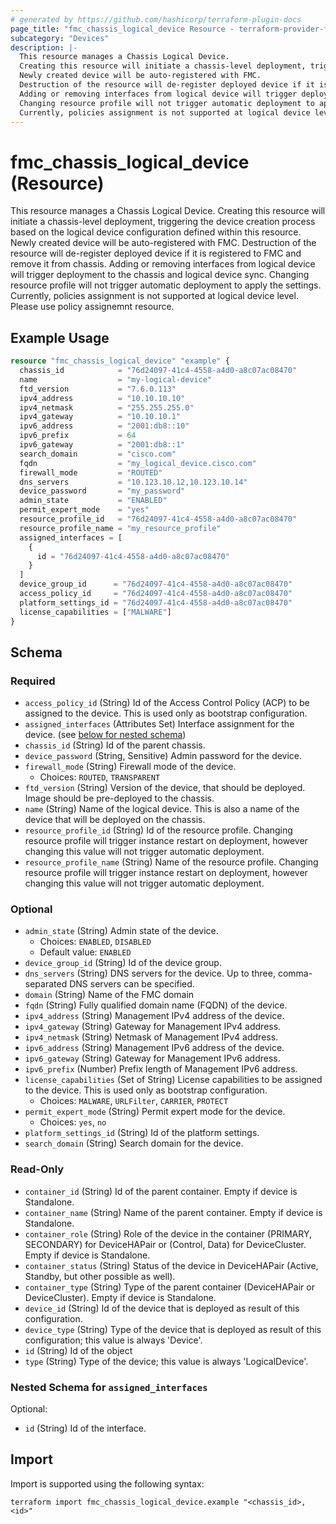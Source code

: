 ```yaml
---
# generated by https://github.com/hashicorp/terraform-plugin-docs
page_title: "fmc_chassis_logical_device Resource - terraform-provider-fmc"
subcategory: "Devices"
description: |-
  This resource manages a Chassis Logical Device.
  Creating this resource will initiate a chassis-level deployment, triggering the device creation process based on the logical device configuration defined within this resource.
  Newly created device will be auto-registered with FMC.
  Destruction of the resource will de-register deployed device if it is registered to FMC and remove it from chassis.
  Adding or removing interfaces from logical device will trigger deployment to the chassis and logical device sync.
  Changing resource profile will not trigger automatic deployment to apply the settings.
  Currently, policies assignment is not supported at logical device level. Please use policy assignemnt resource.
---
```


# fmc_chassis_logical_device (Resource)

This resource manages a Chassis Logical Device.
 Creating this resource will initiate a chassis-level deployment, triggering the device creation process based on the logical device configuration defined within this resource.
 Newly created device will be auto-registered with FMC.
 Destruction of the resource will de-register deployed device if it is registered to FMC and remove it from chassis.
 Adding or removing interfaces from logical device will trigger deployment to the chassis and logical device sync.
 Changing resource profile will not trigger automatic deployment to apply the settings.
 Currently, policies assignment is not supported at logical device level. Please use policy assignemnt resource.

## Example Usage

```terraform
resource "fmc_chassis_logical_device" "example" {
  chassis_id            = "76d24097-41c4-4558-a4d0-a8c07ac08470"
  name                  = "my-logical-device"
  ftd_version           = "7.6.0.113"
  ipv4_address          = "10.10.10.10"
  ipv4_netmask          = "255.255.255.0"
  ipv4_gateway          = "10.10.10.1"
  ipv6_address          = "2001:db8::10"
  ipv6_prefix           = 64
  ipv6_gateway          = "2001:db8::1"
  search_domain         = "cisco.com"
  fqdn                  = "my_logical_device.cisco.com"
  firewall_mode         = "ROUTED"
  dns_servers           = "10.123.10.12,10.123.10.14"
  device_password       = "my_password"
  admin_state           = "ENABLED"
  permit_expert_mode    = "yes"
  resource_profile_id   = "76d24097-41c4-4558-a4d0-a8c07ac08470"
  resource_profile_name = "my_resource_profile"
  assigned_interfaces = [
    {
      id = "76d24097-41c4-4558-a4d0-a8c07ac08470"
    }
  ]
  device_group_id      = "76d24097-41c4-4558-a4d0-a8c07ac08470"
  access_policy_id     = "76d24097-41c4-4558-a4d0-a8c07ac08470"
  platform_settings_id = "76d24097-41c4-4558-a4d0-a8c07ac08470"
  license_capabilities = ["MALWARE"]
}
```

<!-- schema generated by tfplugindocs -->
## Schema

### Required

- `access_policy_id` (String) Id of the Access Control Policy (ACP) to be assigned to the device. This is used only as bootstrap configuration.
- `assigned_interfaces` (Attributes Set) Interface assignment for the device. (see [below for nested schema](#nestedatt--assigned_interfaces))
- `chassis_id` (String) Id of the parent chassis.
- `device_password` (String, Sensitive) Admin password for the device.
- `firewall_mode` (String) Firewall mode of the device.
  - Choices: `ROUTED`, `TRANSPARENT`
- `ftd_version` (String) Version of the device, that should be deployed. Image should be pre-deployed to the chassis.
- `name` (String) Name of the logical device. This is also a name of the device that will be deployed on the chassis.
- `resource_profile_id` (String) Id of the resource profile. Changing resource profile will trigger instance restart on deployment, however changing this value will not trigger automatic deployment.
- `resource_profile_name` (String) Name of the resource profile. Changing resource profile will trigger instance restart on deployment, however changing this value will not trigger automatic deployment.

### Optional

- `admin_state` (String) Admin state of the device.
  - Choices: `ENABLED`, `DISABLED`
  - Default value: `ENABLED`
- `device_group_id` (String) Id of the device group.
- `dns_servers` (String) DNS servers for the device. Up to three, comma-separated DNS servers can be specified.
- `domain` (String) Name of the FMC domain
- `fqdn` (String) Fully qualified domain name (FQDN) of the device.
- `ipv4_address` (String) Management IPv4 address of the device.
- `ipv4_gateway` (String) Gateway for Management IPv4 address.
- `ipv4_netmask` (String) Netmask of Management IPv4 address.
- `ipv6_address` (String) Management IPv6 address of the device.
- `ipv6_gateway` (String) Gateway for Management IPv6 address.
- `ipv6_prefix` (Number) Prefix length of Management IPv6 address.
- `license_capabilities` (Set of String) License capabilities to be assigned to the device. This is used only as bootstrap configuration.
  - Choices: `MALWARE`, `URLFilter`, `CARRIER`, `PROTECT`
- `permit_expert_mode` (String) Permit expert mode for the device.
  - Choices: `yes`, `no`
- `platform_settings_id` (String) Id of the platform settings.
- `search_domain` (String) Search domain for the device.

### Read-Only

- `container_id` (String) Id of the parent container. Empty if device is Standalone.
- `container_name` (String) Name of the parent container. Empty if device is Standalone.
- `container_role` (String) Role of the device in the container (PRIMARY, SECONDARY) for DeviceHAPair or (Control, Data) for DeviceCluster. Empty if device is Standalone.
- `container_status` (String) Status of the device in DeviceHAPair (Active, Standby, but other possible as well).
- `container_type` (String) Type of the parent container (DeviceHAPair or DeviceCluster). Empty if device is Standalone.
- `device_id` (String) Id of the device that is deployed as result of this configuration.
- `device_type` (String) Type of the device that is deployed as result of this configuration; this value is always 'Device'.
- `id` (String) Id of the object
- `type` (String) Type of the device; this value is always 'LogicalDevice'.

<a id="nestedatt--assigned_interfaces"></a>
### Nested Schema for `assigned_interfaces`

Optional:

- `id` (String) Id of the interface.

## Import

Import is supported using the following syntax:

```shell
terraform import fmc_chassis_logical_device.example "<chassis_id>,<id>"
```
